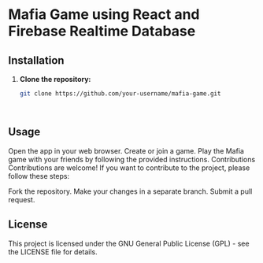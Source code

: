 # Mafia Game using React and Firebase Realtime Database

## Installation

1. **Clone the repository:**

   ```bash
   git clone https://github.com/your-username/mafia-game.git




## Usage
Open the app in your web browser.
Create or join a game.
Play the Mafia game with your friends by following the provided instructions.
Contributions
Contributions are welcome! If you want to contribute to the project, please follow these steps:

Fork the repository.
Make your changes in a separate branch.
Submit a pull request.
## License
This project is licensed under the GNU General Public License (GPL) - see the LICENSE file for details.




